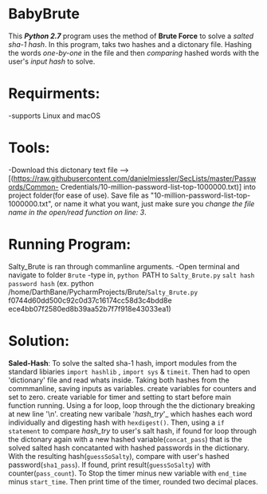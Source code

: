 # BabyBrute

This _**Python 2.7**_ program uses the method of **Brute Force** to solve a _salted sha-1 hash_. In this program, taks two hashes and a dictonary file. Hashing the words _one-by-one_ in the file and then _comparing_ hashed words with the user's _input hash_ to solve.  

# Requirments:
  -supports Linux and macOS

# Tools: 
-Download this dictonary text file -->[(https://raw.githubusercontent.com/danielmiessler/SecLists/master/Passwords/Common- Credentials/10-million-password-list-top-1000000.txt)] into project folder(for ease of use). Save file as "10-million-password-list-top-1000000.txt", or name it what you want, just make sure you _change the file name in the open/read function on line: 3_. 

# Running Program:
Salty_Brute is ran through commanline arguments.
  -Open terminal and navigate to folder `Brute`
  -type in, `python `PATH to `Salty_Brute.py` `salt hash` `password hash`
    (ex. python /home/DarthBane/PycharmProjects/Brute/`Salty_Brute.py` f0744d60dd500c92c0d37c16174cc58d3c4bdd8e      ece4bb07f2580ed8b39aa52b7f7f918e43033ea1)
 

# Solution:
**Saled-Hash**: To solve the salted sha-1 hash, import modules from the standard libiaries `import hashlib` , `import sys` & `timeit`. Then had to open 'dictionary' file and read whats inside. Taking both hashes from the commmanline, saving inputs as variables. create variables for counters and set to zero. create variable for timer and setting to start before main function running.  Using a for loop, loop through the the dictionary breaking at new line '\n'. creating new varibale '_hash_try_'_ which hashes each word individually and digesting hash with `hexdigest()`. Then, using a `if statement` to compare _hash_try_ to user's salt hash, if found for loop through the dictonary again with a new hashed variable(`concat_pass`) that is the solved salted hash concatanted with hashed passwords in the dictionary. With the resulting hash(`guessSoSalty`), compare with user's hashed password(`sha1_pass`). If found, print result(`guessSoSalty`) with counter(`pass_count`). To Stop the timer minus new variable with `end_time` minus `start_time`. Then print time of the timer, rounded two decimal places.   
